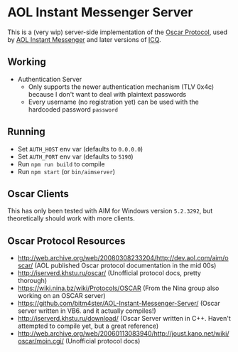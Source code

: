 # AOL Instant Messenger Server

This is a (very wip) server-side implementation of the [Oscar Protocol](https://en.wikipedia.org/wiki/OSCAR_protocol), used by [AOL Instant Messenger](<https://en.wikipedia.org/wiki/AIM_(software)>) and later versions of [ICQ](https://en.wikipedia.org/wiki/ICQ).

## Working

-   Authentication Server
    -   Only supports the newer authentication mechanism (TLV 0x4c) because I don't want to deal with plaintext passwords
    -   Every username (no registration yet) can be used with the hardcoded password `password`

## Running

-   Set `AUTH_HOST` env var (defaults to `0.0.0.0`)
-   Set `AUTH_PORT` env var (defaults to `5190`)
-   Run `npm run build` to compile
-   Run `npm start` (or `bin/aimserver`)

## Oscar Clients

This has only been tested with AIM for Windows version `5.2.3292`, but theoretically should work with more clients.

## Oscar Protocol Resources

-   http://web.archive.org/web/20080308233204/http://dev.aol.com/aim/oscar/ (AOL published Oscar protocol documentation in the mid 00s)
-   http://iserverd.khstu.ru/oscar/ (Unofficial protocol docs, pretty thorough)
-   https://wiki.nina.bz/wiki/Protocols/OSCAR (From the Nina group also working on an OSCAR server)
-   https://github.com/bitm4ster/AOL-Instant-Messenger-Server/ (Oscar server written in VB6. and it actually compiles!)
-   http://iserverd.khstu.ru/download/ (Oscar Server written in C++. Haven't attempted to compile yet, but a great reference)
-   http://web.archive.org/web/20060113083940/http://joust.kano.net/wiki/oscar/moin.cgi/ (Unofficial protocol docs)
